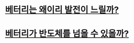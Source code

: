 # [베터리는 왜이리 발전이 느릴까?](https://www.youtube.com/watch?v=HauzRvmlvys&list=PLJPjg3It2DXQUdlAocHh5FASozqwtJavv&index=286)
# [베터리가 반도체를 넘을 수 있을까?](https://www.youtube.com/watch?v=INtwVgaQUTM&list=PLJPjg3It2DXQUdlAocHh5FASozqwtJavv&index=172)
